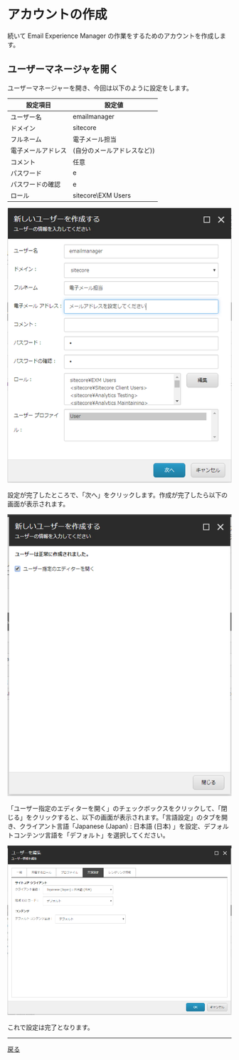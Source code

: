 # アカウントの作成

続いて Email Experience Manager の作業をするためのアカウントを作成します。

## ユーザーマネージャを開く

ユーザーマネージャーを開き、今回は以下のように設定をします。

| 設定項目 | 設定値 |
| --- | --- |
| ユーザー名 | emailmanager |
| ドメイン | sitecore |
| フルネーム | 電子メール担当 |
| 電子メールアドレス | (自分のメールアドレスなど)) |
| コメント | 任意 |
| パスワード | e |
| パスワードの確認 | e |
| ロール | sitecore\EXM Users | 

<img src="images/createaccount01.png" alt="アカウント作成">

設定が完了したところで、「次へ」をクリックします。作成が完了したら以下の画面が表示されます。

<img src="images/createaccount02.png" alt="作成完了" />

「ユーザー指定のエディターを開く」のチェックボックスをクリックして、「閉じる」をクリックすると、以下の画面が表示されます。「言語設定」のタブを開き、クライアント言語「Japanese (Japan) : 日本語 (日本) 」を設定、デフォルトコンテンツ言語を「デフォルト」を選択してください。

<img src="images/createaccount03.png" alt="言語の設定" />

これで設定は完了となります。

---
[戻る](./)